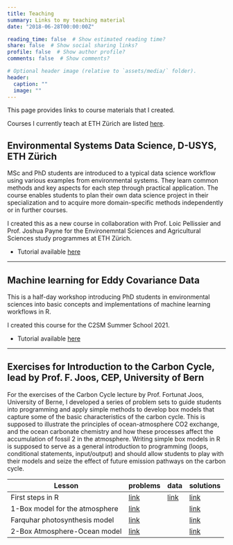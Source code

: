 ```yaml
---
title: Teaching
summary: Links to my teaching material
date: "2018-06-28T00:00:00Z"

reading_time: false  # Show estimated reading time?
share: false  # Show social sharing links?
profile: false  # Show author profile?
comments: false  # Show comments?

# Optional header image (relative to `assets/media/` folder).
header:
  caption: ""
  image: ""
---
```


This page provides links to course materials that I created.

Courses I currently teach at ETH Zürich are listed [here](http://www.vvz.ethz.ch/Vorlesungsverzeichnis/dozent.view?dozide=10048316&semkez=2021W&ansicht=3&lang=en).


## Environmental Systems Data Science, D-USYS, ETH Zürich

MSc and PhD students are introduced to a typical data science workflow using various examples from environmental systems. They learn common methods and key aspects for each step through practical application. The course enables students to plan their own data science project in their specialization and to acquire more domain-specific methods independently or in further courses.

I created this as a new course in collaboration with Prof. Loic Pellissier and Prof. Joshua Payne for the Environemntal Sciences and Agricultural Sciences study programmes at ETH Zürich.

- Tutorial available [here](https://stineb.github.io/esds_book/)

---

## Machine learning for Eddy Covariance Data

This is a half-day workshop introducing PhD students in environmental sciences into basic concepts and implementations of machine learning workflows in R.

I created this course for the C2SM Summer School 2021.

- Tutorial available [here](https://stineb.github.io/ml4ec_workshop/)

---

<!-- ## Lecture Introduction to C cycle, MRes EEC, Imperial College London

I taught an introductory course to the (terrestrial) carbon cycle for Masters students of the MRes Evolution and Ecology course at Imperial College London. This corresponds to about 6 hours teaching plus exercises.
 
The teaching material is accessible as a PDF here:

* lecture notes 
    * [link](http://bstocker.net/wp-content/uploads/2016/09/intro_to_c_cycle_teaching_EEC_MRes_oct_2015_novid.pdf)
* The exercises are taught by working with an R script that implements a (heavily simplified) 1-box (onebox.R) and (surprisingly powerful) 2-box model (twobox.R) for the global carbon cycle. This, including example output (twobox.pdf), is accessible here:
    * [exercise material (link to problem sets and solutions on github)](https://github.com/stineb/teaching/tree/master/lab_imperial)
 
---
 -->

## Exercises for Introduction to the Carbon Cycle, lead by Prof. F. Joos, CEP, University of Bern

For the exercises of the Carbon Cycle lecture by Prof. Fortunat Joos, University of Berne, I developed a series of problem sets to guide students into programming and apply simple methods to develop box models that capture some of the basic characteristics of the carbon cycle. This is supposed to illustrate the principles of ocean-atmosphere CO2 exchange, and the ocean carbonate chemistry and how these processes affect the accumulation of fossil 2 in the atmosphere. Writing simple box models in R is supposed to serve as a general introduction to programming (loops, conditional statements, input/output) and should allow students to play with their models and seize the effect of future emission pathways on the carbon cycle.
 
| Lesson                         | problems | data       | solutions |
|------                          |----      |----        |----       | 
| First steps in R               | [link](/files/ex1.pdf) | [link](https://github.com/stineb/teaching/blob/master/lab_bern/co2_monthly_maunaloa.txt)   | [link](https://github.com/stineb/teaching/blob/master/lab_bern/solution_carbon_cycle_3.R) |
| 1-Box model for the atmosphere | [link](/files/1box.pdf) |            | [link](https://github.com/stineb/teaching/blob/master/lab_bern/solution_carbon_cycle_4.R) |
| Farquhar photosynthesis model  | [link](/files/farquhar.pdf) |            | [link](https://github.com/stineb/teaching/blob/master/lab_bern/farquhar_c3_photo.R) |
| 2-Box Atmosphere-Ocean model   | [link](/files/2box.pdf) |            | [link](https://github.com/stineb/teaching/blob/master/lab_bern/2box.R) |